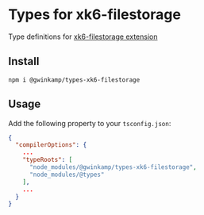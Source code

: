 # Types for xk6-filestorage

Type definitions for [xk6-filestorage extension](https://github.com/Gwinkamp/types-xk6-filestorage)

## Install

```shell
npm i @gwinkamp/types-xk6-filestorage
```

## Usage

Add the following property to your `tsconfig.json`:

```json
{
  "compilerOptions": {
    ...
    "typeRoots": [
      "node_modules/@gwinkamp/types-xk6-filestorage",
      "node_modules/@types"
    ],
    ...
  }
}
```